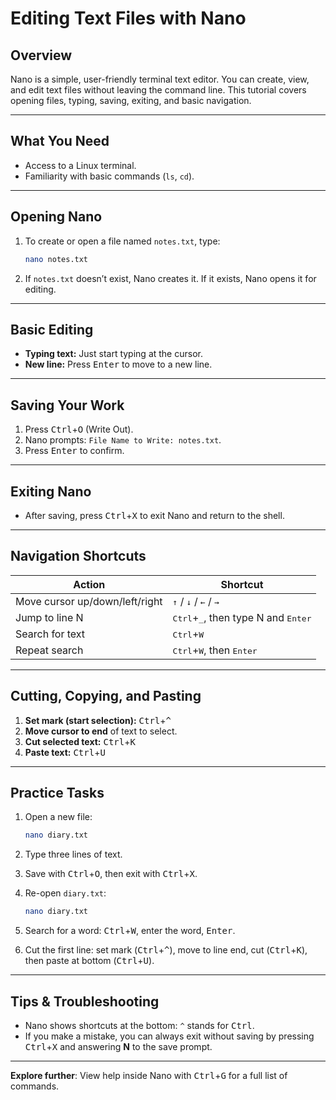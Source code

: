 # Editing Text Files with Nano

## Overview

Nano is a simple, user-friendly terminal text editor. You can create, view, and edit text files without leaving the command line. This tutorial covers opening files, typing, saving, exiting, and basic navigation.

---

## What You Need

- Access to a Linux terminal.  
- Familiarity with basic commands (`ls`, `cd`).

---

## Opening Nano

1. To create or open a file named `notes.txt`, type:

   ```bash
   nano notes.txt
   ```

2. If `notes.txt` doesn’t exist, Nano creates it. If it exists, Nano opens it for editing.

---

## Basic Editing

- **Typing text:** Just start typing at the cursor.  
- **New line:** Press <kbd>Enter</kbd> to move to a new line.

---

## Saving Your Work

1. Press <kbd>Ctrl</kbd>+<kbd>O</kbd> (Write Out).  
2. Nano prompts: `File Name to Write: notes.txt`.  
3. Press <kbd>Enter</kbd> to confirm.

---

## Exiting Nano

- After saving, press <kbd>Ctrl</kbd>+<kbd>X</kbd> to exit Nano and return to the shell.

---

## Navigation Shortcuts

| Action                     | Shortcut                |
|----------------------------|-------------------------|
| Move cursor up/down/left/right | <kbd>↑</kbd> / <kbd>↓</kbd> / <kbd>←</kbd> / <kbd>→</kbd> |
| Jump to line N                | <kbd>Ctrl</kbd>+<kbd>_</kbd>, then type N and <kbd>Enter</kbd> |
| Search for text               | <kbd>Ctrl</kbd>+<kbd>W</kbd> |
| Repeat search                 | <kbd>Ctrl</kbd>+<kbd>W</kbd>, then <kbd>Enter</kbd> |

---

## Cutting, Copying, and Pasting

1. **Set mark (start selection):** <kbd>Ctrl</kbd>+<kbd>^</kbd>  
2. **Move cursor to end** of text to select.  
3. **Cut selected text:** <kbd>Ctrl</kbd>+<kbd>K</kbd>  
4. **Paste text:** <kbd>Ctrl</kbd>+<kbd>U</kbd>

---

## Practice Tasks

1. Open a new file:

   ```bash
   nano diary.txt
   ```

2. Type three lines of text.  
3. Save with <kbd>Ctrl</kbd>+<kbd>O</kbd>, then exit with <kbd>Ctrl</kbd>+<kbd>X</kbd>.
4. Re-open `diary.txt`:

   ```bash
   nano diary.txt
   ```

5. Search for a word: <kbd>Ctrl</kbd>+<kbd>W</kbd>, enter the word, <kbd>Enter</kbd>.
6. Cut the first line: set mark (<kbd>Ctrl</kbd>+<kbd>^</kbd>), move to line end, cut (<kbd>Ctrl</kbd>+<kbd>K</kbd>), then paste at bottom (<kbd>Ctrl</kbd>+<kbd>U</kbd>).

---

## Tips & Troubleshooting

- Nano shows shortcuts at the bottom: `^` stands for <kbd>Ctrl</kbd>.  
- If you make a mistake, you can always exit without saving by pressing <kbd>Ctrl</kbd>+<kbd>X</kbd> and answering **N** to the save prompt.

---

**Explore further**: View help inside Nano with <kbd>Ctrl</kbd>+<kbd>G</kbd> for a full list of commands.

